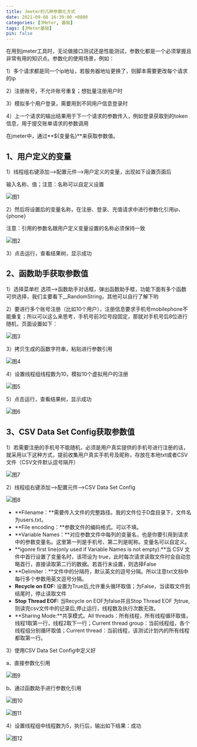 ```yaml
---
title: Jmeter的几种参数化方式
date: 2021-09-08 16:39:00 +0800
categories: [JMeter, 基础]
tags: [JMeter基础]
pin: false
---
```



在用到jmeter工具时，无论做接口测试还是性能测试，参数化都是一个必须掌握且非常有用的知识点。参数化的使用场景，例如：

1）多个请求都是同一个ip地址，若服务器地址更换了，则脚本需要更改每个请求的ip

2）注册账号，不允许账号重复；想批量注册用户时

3）模拟多个用户登录，需要用到不同用户信息登录时

4）上一个请求的输出结果用于下一个请求的参数传入，例如登录获取到的token信息，用于提交账单请求的参数调用

在jmeter中，通过**${变量名}**来获取参数值。

## 1、**用户定义的变量**

1）线程组右键添加-->配置元件-->用户定义的变量，出现如下设置页面后

输入名称、值；注意：名称可以自定义设置

![图1](https://cdn.jsdelivr.net/gh/3wsea/blog-images@master/commons/20210908/0908-1.png)

2）然后将设置后的变量名称，在注册、登录、充值请求中进行参数化引用${ip}、${phone}

   注意：引用的参数名跟用户定义变量设置的名称必须保持一致

![图2](https://cdn.jsdelivr.net/gh/3wsea/blog-images@master/commons/20210908/0908-2.png)

3）点击运行，查看结果树，显示成功

## 2、**函数助手获取参数值**

1）选择菜单栏 选项-->函数助手对话框，弹出函数助手框，功能下面有多个函数可供选择，我们主要看下\_\_RandomString，其他可以自行了解下哟

2）要进行多个账号注册（比如10个用户），注册信息要求手机号mobilephone不能重复；所以可以这么来思考，手机号前3位号段固定，那就对手机号后8位进行随机，页面设置如下：

![图3](https://cdn.jsdelivr.net/gh/3wsea/blog-images@master/commons/20210908/0908-3.png)

3）拷贝生成的函数字符串，粘贴进行参数引用

![图4](https://cdn.jsdelivr.net/gh/3wsea/blog-images@master/commons/20210908/0908-4.png)

4）设置线程组线程数为10，模拟10个虚拟用户的注册

![图5](https://cdn.jsdelivr.net/gh/3wsea/blog-images@master/commons/20210908/0908-5.png)

5）点击运行，查看结果树，显示成功

![图6](https://cdn.jsdelivr.net/gh/3wsea/blog-images@master/commons/20210908/0908-6.png)

## 3、**CSV Data Set Config获取参数值**

1）若需要注册的手机号不能随机，必须是用户真实提供的手机号进行注册的话，就采用以下这种方式，提前收集用户真实手机号及昵称，存放在本地txt或者CSV文件（CSV文件默认逗号隔开）

![图7](https://cdn.jsdelivr.net/gh/3wsea/blog-images@master/commons/20210908/0908-7.png)

2）线程组右键添加-->配置元件-->CSV Data Set Config

![图8](https://cdn.jsdelivr.net/gh/3wsea/blog-images@master/commons/20210908/0908-8.png)

-   **Filename：**需要传入文件的完整路径。我的文件位于D盘目录下，文件名为users.txt。
-   **File encoding：**参数文件的编码格式。可以不填。
-   **Variable Names：**对应参数文件中每列的变量名，也是你要引用到请求中的参数变量名。这里第一列是手机号、第二列是昵称。变量名可以自定义。
-   **igonre first line(only used if Variable Names is not empty):**当 CSV 文件中首行设置了变量名时，该项设为 true，此时每次请求读取文件时会自动忽略首行，直接读取第二行的数据。若首行未设置，则选择False
-   **Delimiter：**文件中的分隔符，默认英文的逗号分隔。所以注意txt文档中每行多个参数用英文逗号分隔。
-   **Recycle on EOF:** 设置为True后,允许重头循环取值；为False，当读取文件到结尾时，停止读取文件
-   **Stop Thread EOF:** 当Recycle on EOF为false并且Stop Thread EOF 为true,则读完csv文件中的记录后,停止运行，线程数及执行次数无效。
-   **Sharing Mode:**共享模式。All threads：所有线程，所有线程循环取值，线程1取第一行，线程2取下一行；Current thread group：当前线程组，各个线程组分别循环取值；Current thread：当前线程，该测试计划内的所有线程都取第一行。

3）使用CSV Data Set Config中定义好

a、直接参数化引用

![图9](https://cdn.jsdelivr.net/gh/3wsea/blog-images@master/commons/20210908/0908-9.png)

b、通过函数助手进行参数化引用

![图10](https://cdn.jsdelivr.net/gh/3wsea/blog-images@master/commons/20210908/0908-10.png)

![图11](https://cdn.jsdelivr.net/gh/3wsea/blog-images@master/commons/20210908/0908-11.png)

4）设置线程组中线程数为5，执行后，输出如下结果：成功

![图12](https://cdn.jsdelivr.net/gh/3wsea/blog-images@master/commons/20210908/0908-12.png)